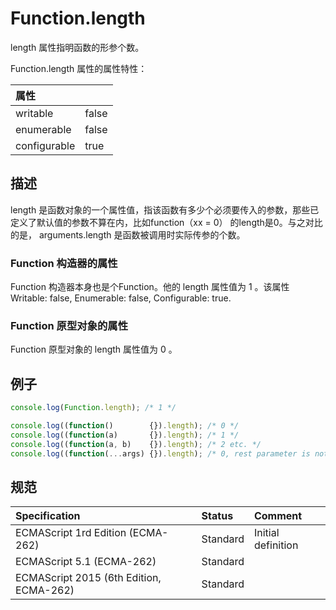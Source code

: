 # Function.length

length 属性指明函数的形参个数。

Function.length 属性的属性特性：

| 属性         |       |
|:-------------|:------|
| writable     | false |
| enumerable   | false |
| configurable | true  |

## 描述

length 是函数对象的一个属性值，指该函数有多少个必须要传入的参数，那些已定义了默认值的参数不算在内，比如function（xx = 0）
的length是0。与之对比的是，  arguments.length 是函数被调用时实际传参的个数。

### Function 构造器的属性

Function 构造器本身也是个Function。他的 length 属性值为 1 。该属性 Writable: false, Enumerable: false, Configurable: true.

### Function 原型对象的属性

Function  原型对象的 length 属性值为 0 。

## 例子

```javascript
console.log(Function.length); /* 1 */

console.log((function()        {}).length); /* 0 */
console.log((function(a)       {}).length); /* 1 */
console.log((function(a, b)    {}).length); /* 2 etc. */
console.log((function(...args) {}).length); /* 0, rest parameter is not counted */
```

## 规范

| Specification                           | Status   | Comment            |
|:----------------------------------------|:---------|:-------------------|
| ECMAScript 1rd Edition (ECMA-262)       | Standard | Initial definition |
| ECMAScript 5.1 (ECMA-262)               | Standard |                    |
| ECMAScript 2015 (6th Edition, ECMA-262) | Standard |                    |